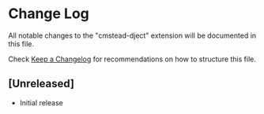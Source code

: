 # Change Log
All notable changes to the "cmstead-dject" extension will be documented in this file.

Check [Keep a Changelog](http://keepachangelog.com/) for recommendations on how to structure this file.

## [Unreleased]
- Initial release